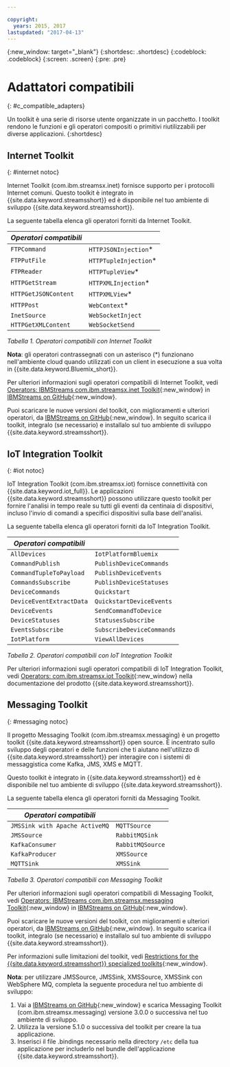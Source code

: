 ```yaml
---

copyright:
  years: 2015, 2017
lastupdated: "2017-04-13"
---
```


<!-- Attribute definitions -->
{:new_window: target="_blank"}
{:shortdesc: .shortdesc}
{:codeblock: .codeblock}
{:screen: .screen}
{:pre: .pre}

# Adattatori compatibili
{: #c_compatible_adapters}


Un toolkit è una serie di risorse utente organizzate in un pacchetto. I toolkit rendono
le funzioni e gli operatori compositi o primitivi riutilizzabili per diverse applicazioni.
{:shortdesc}

## Internet Toolkit
{: #internet notoc}

Internet Toolkit (com.ibm.streamsx.inet) fornisce supporto per i protocolli Internet comuni. Questo toolkit è integrato in {{site.data.keyword.streamsshort}} ed è disponibile nel tuo ambiente di sviluppo {{site.data.keyword.streamsshort}}.

La seguente tabella elenca gli operatori forniti da Internet Toolkit.


| ***Operatori compatibili*** | 							           |
| ---------------------------| ----------------------- |
| `FTPCommand` 	   		 	     |	`HTTPJSONInjection`*   | 	 	 	
|  `FTPPutFile`				       |	`HTTPTupleInjection`*	 |
| `FTPReader`    	 		       | 	`HTTPTupleView`*		   |
| `HTTPGetStream`			       | 	`HTTPXMLInjection`*		 |
| `HTTPGetJSONContent`	 	   |  `HTTPXMLView`*			 	 |
| `HTTPPost`				         |  `WebContext`*				   |
| `InetSource`				       |  `WebSocketInject`			 |
| `HTTPGetXMLContent`		     |  `WebSocketSend`			 	 |

*Tabella 1. Operatori compatibili con Internet Toolkit*

**Nota**: gli operatori contrassegnati con un asterisco (*) funzionano nell'ambiente cloud quando utilizzati con un client in esecuzione a sua volta in {{site.data.keyword.Bluemix_short}}.

Per ulteriori informazioni sugli operatori compatibili di Internet Toolkit, vedi [Operators: IBMStreams com.ibm.streamsx.inet Toolkit](http://ibmstreams.github.io/streamsx.inet/com.ibm.streamsx.inet/doc/spldoc/html/toolkits/ix$Operator.html){:new_window} in [IBMStreams on GitHub](https://github.com/IBMStreams){:new_window}.

Puoi scaricare le nuove versioni del toolkit, con miglioramenti e ulteriori operatori,
da [IBMStreams on GitHub](https://github.com/IBMStreams){:new_window}. In seguito scarica il toolkit, integralo (se necessario) e installalo
sul tuo ambiente di sviluppo {{site.data.keyword.streamsshort}}.

## IoT Integration Toolkit
{: #iot notoc}

IoT Integration Toolkit (com.ibm.streamsx.iot) fornisce connettività con {{site.data.keyword.iot_full}}. Le applicazioni {{site.data.keyword.streamsshort}} possono utilizzare questo toolkit per
fornire l'analisi in tempo reale su tutti gli eventi da centinaia di dispositivi, incluso
l'invio di comandi a specifici dispositivi sulla base dell'analisi.

La seguente tabella elenca gli operatori forniti da IoT Integration Toolkit.


| ***Operatori compatibili*** | 							               |
| ---------------------------| --------------------------- |
| `AllDevices` 	   			     |	`IotPlatformBluemix`  		 | 	 	 	
| `CommandPublish`		 	     |	`PublishDeviceCommands`		 |
| `CommandTupleToPayload`	   | 	`PublishDeviceEvents`	 	   |
| `CommandsSubscribe`	 	     | 	`PublishDeviceStatuses`		 |
| `DeviceCommands`	 	 	     |  `Quickstart`				       |
| `DeviceEventExtractData`	 |  `QuickstartDeviceEvents`	 |
| `DeviceEvents`			       |  `SendCommandToDevice`		   |
| `DeviceStatuses`		 	     |  `StatusesSubscribe`			   |
| `EventsSubscribe`			     |  `SubscribeDeviceCommands`	 |
| `IotPlatform`				       |  `ViewAllDevices`			     |

*Tabella 2. Operatori compatibili con IoT Integration Toolkit*

Per ulteriori informazioni sugli operatori compatibili di IoT Integration Toolkit, vedi [Operators: com.ibm.streamsx.iot Toolkit](http://www.ibm.com/support/knowledgecenter/SSCRJU_4.2.0/com.ibm.streams.toolkits.doc/spldoc/dita/tk$com.ibm.streamsx.iot/ix$Operator.html?lang=en){:new_window} nella documentazione del prodotto {{site.data.keyword.streamsshort}}.

## Messaging Toolkit
{: #messaging notoc}

Il progetto Messaging Toolkit (com.ibm.streamsx.messaging) è un progetto toolkit  {{site.data.keyword.streamsshort}} open source. È incentrato sullo sviluppo degli operatori e delle funzioni che ti aiutano nell'utilizzo di {{site.data.keyword.streamsshort}} per interagire con i sistemi di messaggistica come
Kafka, JMS, XMS e MQTT.

Questo toolkit è integrato in {{site.data.keyword.streamsshort}} ed è disponibile nel tuo ambiente di sviluppo {{site.data.keyword.streamsshort}}.

La seguente tabella elenca gli operatori forniti da Messaging Toolkit.


| ***Operatori compatibili*** 		    | 						       |
| ---------------------------------	| ------------------ |
| `JMSSink with Apache ActiveMQ`   	|	`MQTTSource`  	   | 	 	 	
| `JMSSource`		 	 			            |	`RabbitMQSink`		 |
| `KafkaConsumer`	 				          | `RabbitMQSource`	 |
| `KafkaProducer`	 	 			          | `XMSSource`	       |
| `MQTTSink`	 	 	 			            |  `XMSSink`				 |

*Tabella 3. Operatori compatibili con Messaging Toolkit*

Per ulteriori informazioni sugli operatori compatibili di Messaging Toolkit, vedi [Operators: IBMStreams com.ibm.streamsx.messaging Toolkit](http://ibmstreams.github.io/streamsx.messaging/com.ibm.streamsx.messaging/doc/spldoc/html/toolkits/ix$Operator.html){:new_window} in [IBMStreams on GitHub](https://github.com/IBMStreams){:new_window}.

Puoi scaricare le nuove versioni del toolkit, con miglioramenti e ulteriori operatori,
da [IBMStreams on GitHub](https://github.com/IBMStreams){:new_window}. In seguito scarica il toolkit, integralo (se necessario) e installalo
sul tuo ambiente di sviluppo {{site.data.keyword.streamsshort}}.

Per informazioni sulle limitazioni del toolkit, vedi [Restrictions for the {{site.data.keyword.streamsshort}} specialized toolkits](http://www.ibm.com/support/knowledgecenter/SSCRJU_4.2.0/com.ibm.streams.install.doc/doc/ibminfospherestreams-install-toolkit-restrictions.html){:new_window}.

**Nota**: per utilizzare JMSSource, JMSSink, XMSSource, XMSSink con WebSphere MQ, completa la seguente procedura nel tuo ambiente di sviluppo:

1. Vai a [IBMStreams on GitHub](https://github.com/IBMStreams){:new_window} e scarica Messaging Toolkit (com.ibm.streamsx.messaging) versione 3.0.0 o successiva nel tuo ambiente di sviluppo.
2. Utilizza la versione 5.1.0 o successiva del toolkit per creare la tua applicazione.
3. Inserisci il file .bindings necessario nella directory `/etc` della tua applicazione per includerlo nel bundle dell'applicazione {{site.data.keyword.streamsshort}}.
